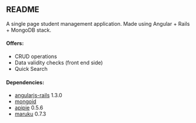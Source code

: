 ## README
A single page student management application.
Made using Angular + Rails + MongoDB stack.

#### Offers:
* CRUD operations
* Data validity checks (front end side)
* Quick Search 

#### Dependencies: 
* [angularjs-rails](https://rubygems.org/gems/angularjs-rails/versions/1.3.0) 1.3.0
* [mongoid](https://rubygems.org/gems/mongoid/versions/5.1.3)
* [apipie](https://rubygems.org/gems/apipie-rails/versions/0.5.6) 0.5.6
* [maruku](https://rubygems.org/gems/maruku/versions/0.7.3) 0.7.3
